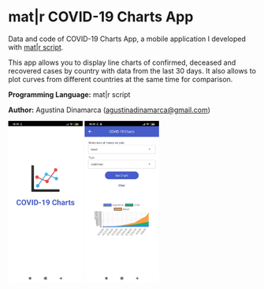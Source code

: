 # mat|r COVID-19 Charts App
Data and code of COVID-19 Charts App, a mobile application I developed with [mat|r script](https://www.matrproject.com/).

This app allows you to display line charts of confirmed, deceased and recovered cases by country with data from the last 30 days. It also allows to plot curves from different countries at the same time for comparison.

**Programming Language:** mat|r script

**Author:** Agustina Dinamarca (agustinadinamarca@gmail.com)

<img src="Images/im1.jpg" width="30%" height="30%">
<img src="Images/im2.jpg" width="30%" height="30%">
